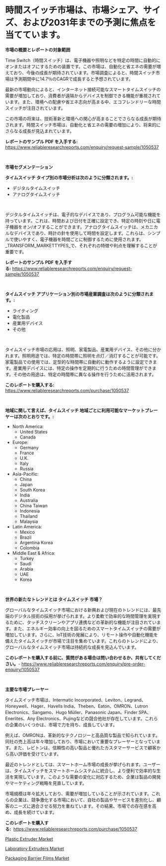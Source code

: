 <p><h1>時間スイッチ市場は、市場シェア、サイズ、および2031年までの予測に焦点を当てています。</h1></p><p><strong>市場の概要とレポートの対象範囲</strong></p>
<p><p>Time Switch（時間スイッチ）は、電子機器や照明などを特定の時間に自動的にオンまたはオフにするための装置です。この市場は、自動化と省エネの需要が増えており、今後の成長が期待されています。市場調査によると、時間スイッチ市場は予測期間中に14.7％のCAGRで成長すると予想されています。</p><p>最新の市場動向によると、インターネット接続可能なスマートタイムスイッチの需要が増加しており、消費者が遠隔からデバイスを制御できる機能が重視されています。また、環境への配慮や省エネ志向が高まる中、エコフレンドリーな時間スイッチが注目されています。</p><p>この市場の将来は、技術革新と環境への関心が高まることでさらなる成長が期待されます。時間スイッチ市場は、自動化と省エネの需要の増加により、将来的にさらなる成長が見込まれています。</p></p>
<p><strong>レポートのサンプル PDF を入手する:</strong> <a href="https://www.reliableresearchreports.com/enquiry/request-sample/1050537">https://www.reliableresearchreports.com/enquiry/request-sample/1050537</a></p>
<p>&nbsp;</p>
<p><strong>市場セグメンテーション</strong></p>
<p><strong>タイムスイッチ タイプ別の市場分析は次のように分類されます。:</strong></p>
<p><ul><li>デジタルタイムスイッチ</li><li>アナログタイムスイッチ</li></ul></p>
<p>&nbsp;</p>
<p><p>デジタルタイムスイッチは、電子的なデバイスであり、プログラム可能な機能を持っています。これは、時間および日付を正確に設定でき、特定の時刻や日に電子機器をオン/オフすることができます。アナログタイムスイッチは、メカニカルなデバイスであり、時計の針を使用して時間を設定します。これらは、シンプルで使いやすく、電子機器を時間ごとに制御するために使用されます。_TRANSFORM_MARKETTYPES_で、それぞれの特徴や利点を理解することが重要です。</p></p>
<p><strong>レポートのサンプル PDF を入手する:</strong>&nbsp;<a href="https://www.reliableresearchreports.com/enquiry/request-sample/1050537">https://www.reliableresearchreports.com/enquiry/request-sample/1050537</a></p>
<p>&nbsp;</p>
<p><strong> タイムスイッチ アプリケーション別の市場産業調査は次のように分類されます。:</strong></p>
<p><ul><li>ライティング</li><li>電化製品</li><li>産業用デバイス</li><li>その他</li></ul></p>
<p>&nbsp;</p>
<p><p>タイムスイッチ市場の応用は、照明、家電製品、産業用デバイス、その他に分かれます。照明用途では、特定の時間帯に照明を点灯／消灯することが可能です。家電製品での使用では、定型的な時間帯に自動的に動作するように設定できます。産業用デバイスには、特定の操作を定期的に行うための時間管理ができます。その他の用途は、特定の時間帯に異なる操作を行うために活用されます。</p></p>
<p><strong>このレポートを購入する:</strong>&nbsp; <a href="https://www.reliableresearchreports.com/purchase/1050537">https://www.reliableresearchreports.com/purchase/1050537</a></p>
<p>&nbsp;</p>
<p><strong>地域に関して言えば、タイムスイッチ 地域ごとに利用可能なマーケットプレーヤーは次のとおりです。:</strong></p>
<p><ul>
    <li>
        North America:
        <ul>
            <li>United States</li>
            <li>Canada</li>
        </ul>
    </li>
    <li>
        Europe:
        <ul>
            <li>Germany</li>
            <li>France</li>
            <li>U.K.</li>
            <li>Italy</li>
            <li>Russia</li>
        </ul>
    </li>
    <li>
        Asia-Pacific:
        <ul>
            <li>China</li>
            <li>Japan</li>
            <li>South Korea</li>
            <li>India</li>
            <li>Australia</li>
            <li>China Taiwan</li>
            <li>Indonesia</li>
            <li>Thailand</li>
            <li>Malaysia</li>
        </ul>
    </li>
    <li>
        Latin America:
        <ul>
            <li>Mexico</li>
            <li>Brazil</li>
            <li>Argentina Korea</li>
            <li>Colombia</li>
        </ul>
    </li>
    <li>
        Middle East & Africa:
        <ul>
            <li>Turkey</li>
            <li>Saudi</li>
            <li>Arabia</li>
            <li>UAE</li>
            <li>Korea</li>
        </ul>
    </li>
    </ul></p>
<p>&nbsp;</p>
<p><strong>世界の新たなトレンドとは タイムスイッチ 市場？</strong></p>
<p><p>グローバルなタイムスイッチ市場における新興および現在のトレンドには、最先端のデジタル技術の採用が挙げられます。より柔軟で効率的な時間管理を実現するために、タッチスクリーンやアプリ連携などの革新的な機能が注目されています。また、エネルギー効率の向上を図るためのスマートタイムスイッチの需要が増加しています。さらに、IoT技術の発展により、リモート操作や自動化機能を備えたタイムスイッチが市場で注目を集めています。これらのトレンドにより、グローバルなタイムスイッチ市場は持続的な成長を見込んでいます。</p></p>
<p><strong>このレポートを購入する前に、質問がある場合は問い合わせるか、共有してください。</strong>- <a href="https://www.reliableresearchreports.com/enquiry/pre-order-enquiry/1050537">https://www.reliableresearchreports.com/enquiry/pre-order-enquiry/1050537</a></p>
<p>&nbsp;</p>
<p><strong>主要な市場プレーヤー</strong></p>
<p><p>タイムスイッチ市場は、Intermatic Incorporated、Leviton、Legrand、Honeywell、Hager、Havells India、Theben、Eaton、OMRON、Lutron Electronics、Sangamo、Hugo Müller、Panasonic Japan、Finder SPA、Enerlites、Any Electronics、Pujingなどの競合他社が存在しています。これらの企業のいくつかは、市場で力を持ち、成長しています。</p><p>例えば、OMRONは、革新的なテクノロジーと高品質な製品で知られています。同社の売上高は年々増加しており、市場において重要なプレーヤーとなっています。また、レビトンは、信頼性の高い製品と優れたカスタマーサービスで顧客から高い評価を受けています。</p><p>最近のトレンドとしては、スマートホーム市場の成長が挙げられます。ユーザーは、タイムスイッチをスマートホームシステムに統合し、より便利で効率的な生活を実現しています。このような需要の変化に対応するため、企業は製品の開発やマーケティング戦略を見直しています。</p><p>市場規模は年々拡大しており、需要が増加していることが示されています。これらの企業は、競争激化する市場において、自社の製品やサービスを差別化し、顧客のニーズに適合させる努力を重ねています。その結果、市場での存在感を高め、成長を続けています。</p></p>
<p><strong>このレポートを購入する:</strong>&nbsp;&nbsp;<a href="https://www.reliableresearchreports.com/purchase/1050537">https://www.reliableresearchreports.com/purchase/1050537</a></p>
<p><p><a href="https://view.publitas.com/reportprime-1/plastic-extruder-market-size-furnishes-valuable-information-encompassing-market-share-market-trends-and-projections-spanning-from-2023-to-2030/">Plastic Extruder Market</a></p><p><a href="https://view.publitas.com/reportprime-1/laboratory-extruders-market-size-market-trends-and-growth-outlook-forecasted-for-period-from-2023-to-2030/">Laboratory Extruders Market</a></p><p><a href="https://github.com/Angelnienowdseej3e45z3p8c/Market-Research-Report-List-1/blob/main/packaging-barrier-films-market.md">Packaging Barrier Films Market</a></p></p>